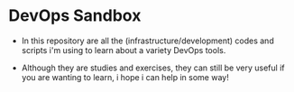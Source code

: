 # DevOps Sandbox

- In this repository are all the (infrastructure/development) codes and scripts i'm using to learn about a variety DevOps tools.

- Although they are studies and exercises, they can still be very useful if you are wanting to learn, i hope i can help in some way!
